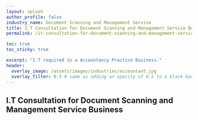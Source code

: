 ```yaml
---
layout: splash 
author_profile: false 
industry_name: Document Scanning and Management Service
title: I.T Consultation for Document Scanning and Management Service Business
permalink: /it-consultation-for-document-scanning-and-management-service-business

toc: true
toc_sticky: true

excerpt: "I.T required in a Accountancy Practice Business."
header:
  overlay_image: /assets/images/industries/accountant.jpg
  overlay_filter: 0.5 # same as adding an opacity of 0.5 to a black background
---
```


## I.T Consultation for Document Scanning and Management Service Business